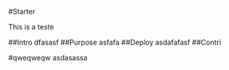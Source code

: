 #Starter

This is a teste

##Intro
dfasasf
##Purpose 
asfafa
##Deploy
asdafafasf
##Contri

#qweqweqw
asdasassa